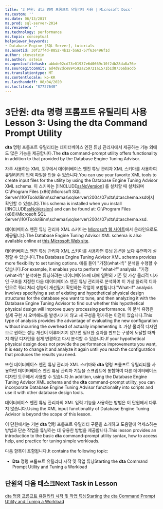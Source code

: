 ```yaml
---
title: '3 단원: dta 명령 프롬프트 유틸리티 사용 | Microsoft Docs'
ms.custom: ''
ms.date: 06/13/2017
ms.prod: sql-server-2014
ms.reviewer: ''
ms.technology: performance
ms.topic: conceptual
helpviewer_keywords:
- Database Engine [SQL Server], tutorials
ms.assetid: 30f27f4d-8852-4b12-ba62-57f63e496f1d
author: stevestein
ms.author: sstein
ms.openlocfilehash: abbde02cd73e01937e6d0669c10f2db28da8a76e
ms.sourcegitcommit: ad4d92dce894592a259721a1571b1d8736abacdb
ms.translationtype: MT
ms.contentlocale: ko-KR
ms.lasthandoff: 08/04/2020
ms.locfileid: "87727640"
---
```

# <a name="lesson-3-using-the-dta-command-prompt-utility"></a><span data-ttu-id="2c92b-102">3단원: dta 명령 프롬프트 유틸리티 사용</span><span class="sxs-lookup"><span data-stu-id="2c92b-102">Lesson 3: Using the dta Command Prompt Utility</span></span>
  <span data-ttu-id="2c92b-103">**dta** 명령 프롬프트 유틸리티는 데이터베이스 엔진 튜닝 관리자에서 제공하는 기능 외에도 많은 기능을 제공합니다.</span><span class="sxs-lookup"><span data-stu-id="2c92b-103">The **dta** command-prompt utility offers functionality in addition to that provided by the Database Engine Tuning Advisor.</span></span>  
  
 <span data-ttu-id="2c92b-104">자주 사용하는 XML 도구에서 데이터베이스 엔진 튜닝 관리자 XML 스키마를 사용하여 유틸리티의 입력 파일을 만들 수 있습니다.</span><span class="sxs-lookup"><span data-stu-id="2c92b-104">You can use your favorite XML tools to create input files for the utility by using the Database Engine Tuning Advisor XML schema.</span></span> <span data-ttu-id="2c92b-105">이 스키마는 [!INCLUDE[ssNoVersion](../../includes/ssnoversion-md.md)] 를 설치할 때 설치되며 C:\Program Files (x86)\Microsoft SQL Server\110\Tools\Binn\schemas\sqlserver\2004\07\dta\dtaschema.xsd에서 확인할 수 있습니다.</span><span class="sxs-lookup"><span data-stu-id="2c92b-105">This schema is installed when you install [!INCLUDE[ssNoVersion](../../includes/ssnoversion-md.md)] and can be found at: C:\Program Files (x86)\Microsoft SQL Server\110\Tools\Binn\schemas\sqlserver\2004\07\dta\dtaschema.xsd.</span></span>  
  
 <span data-ttu-id="2c92b-106">데이터베이스 엔진 튜닝 관리자 XML 스키마는 [Microsoft 웹 사이트](https://go.microsoft.com/fwlink/?linkid=43100&clcid=0x409)에서 온라인으로도 제공됩니다.</span><span class="sxs-lookup"><span data-stu-id="2c92b-106">The Database Engine Tuning Advisor XML schema is also available online at [this Microsoft Web site](https://go.microsoft.com/fwlink/?linkid=43100&clcid=0x409).</span></span>  
  
 <span data-ttu-id="2c92b-107">데이터베이스 엔진 튜닝 관리자 XML 스키마를 사용하면 튜닝 옵션을 보다 유연하게 설정할 수 있습니다.</span><span class="sxs-lookup"><span data-stu-id="2c92b-107">The Database Engine Tuning Advisor XML schema provides more flexibility to set tuning options.</span></span> <span data-ttu-id="2c92b-108">예를 들어 "가정(what-if)" 분석을 수행할 수 있습니다.</span><span class="sxs-lookup"><span data-stu-id="2c92b-108">For example, it enables you to perform "what-if" analysis.</span></span> <span data-ttu-id="2c92b-109">"가정(what-if)" 분석에는 튜닝하려는 데이터베이스에 대해 일련의 기존 및 가상 물리적 디자인 구조를 지정한 다음 데이터베이스 엔진 튜닝 관리자로 분석하여 이 가상 물리적 디자인으로 쿼리 처리 성능이 개선될지 확인하는 작업이 포함됩니다.</span><span class="sxs-lookup"><span data-stu-id="2c92b-109">"What-if" analysis involves specifying a set of existing and hypothetical physical design structures for the database you want to tune, and then analyzing it with the Database Engine Tuning Advisor to find out whether this hypothetical physical design will improve query processing performance.</span></span> <span data-ttu-id="2c92b-110">이 분석 유형은 실제 구현 시 오버헤드를 발생시키지 않고 새 구성을 평가하는 이점이 있습니다.</span><span class="sxs-lookup"><span data-stu-id="2c92b-110">This type of analysis provides the advantage of evaluating the new configuration without incurring the overhead of actually implementing it.</span></span> <span data-ttu-id="2c92b-111">가상 물리적 디자인으로 원하는 성능 개선이 이루어지지 않으면 필요한 결과를 만드는 구성에 도달할 때까지 해당 디자인을 쉽게 변경하고 다시 분석할 수 있습니다.</span><span class="sxs-lookup"><span data-stu-id="2c92b-111">If your hypothetical physical design does not provide the performance improvements you want, it is easy to change it and analyze it again until you reach the configuration that produces the results you need.</span></span>  
  
 <span data-ttu-id="2c92b-112">또한 데이터베이스 엔진 튜닝 관리자 XML 스키마와 **dta** 명령 프롬프트 유틸리티를 사용하면 데이터베이스 엔진 튜닝 관리자 기능을 스크립트에 통합하여 다른 데이터베이스 디자인 도구에서 사용할 수 있습니다.</span><span class="sxs-lookup"><span data-stu-id="2c92b-112">In addition, using the Database Engine Tuning Advisor XML schema and the **dta** command-prompt utility, you can incorporate Database Engine Tuning Advisor functionality into scripts and use it with other database design tools.</span></span>  
  
 <span data-ttu-id="2c92b-113">데이터베이스 엔진 튜닝 관리자의 XML 입력 기능을 사용하는 방법은 이 단원에서 다루지 않습니다.</span><span class="sxs-lookup"><span data-stu-id="2c92b-113">Using the XML input functionality of Database Engine Tuning Advisor is beyond the scope of this lesson.</span></span>  
  
 <span data-ttu-id="2c92b-114">이 단원에서는 기본 **dta** 명령 프롬프트 유틸리티 구문을 소개하고 도움말에 액세스하는 방법과 단순 작업을 튜닝하는 데 유용한 방법을 제공합니다.</span><span class="sxs-lookup"><span data-stu-id="2c92b-114">This lesson provides an introduction to the basic **dta** command-prompt utility syntax, how to access help, and practice for tuning simple workloads.</span></span>  
  
 <span data-ttu-id="2c92b-115">다음 항목이 포함됩니다.</span><span class="sxs-lookup"><span data-stu-id="2c92b-115">It contains the following topic:</span></span>  
  
-   <span data-ttu-id="2c92b-116">**Dta** 명령 프롬프트 유틸리티 시작 및 작업 튜닝</span><span class="sxs-lookup"><span data-stu-id="2c92b-116">Starting the **dta** Command Prompt Utility and Tuning a Workload</span></span>  
  
## <a name="next-task-in-lesson"></a><span data-ttu-id="2c92b-117">단원의 다음 태스크</span><span class="sxs-lookup"><span data-stu-id="2c92b-117">Next Task in Lesson</span></span>  
 [<span data-ttu-id="2c92b-118">dta 명령 프롬프트 유틸리티 시작 및 작업 튜닝</span><span class="sxs-lookup"><span data-stu-id="2c92b-118">Starting the dta Command Prompt Utility and Tuning a Workload</span></span>](lesson-1-1-tuning-a-workload.md)  
  
  
